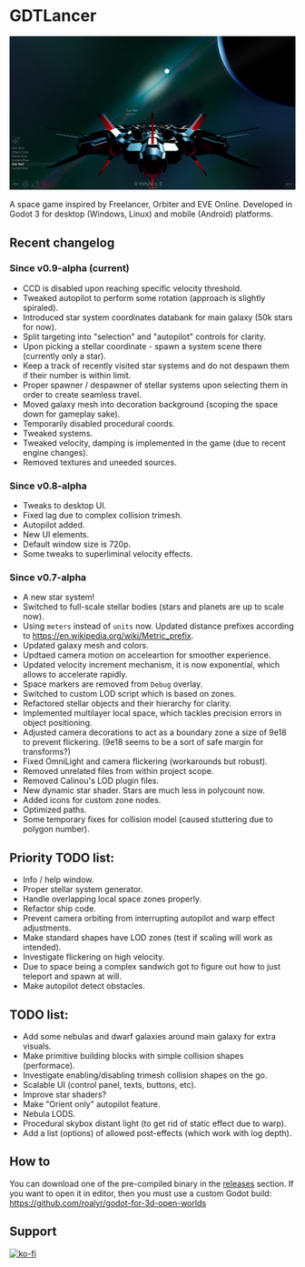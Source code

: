 # GDTLancer
![Progress][Progress]

A space game inspired by Freelancer, Orbiter and EVE Online. 
Developed in Godot 3 for desktop (Windows, Linux) and mobile (Android) platforms.

[Progress]: Doc/Images/Progress.png "Progress"

## Recent changelog
### Since v0.9-alpha (current)
- CCD is disabled upon reaching specific velocity threshold.
- Tweaked autopilot to perform some rotation (approach is slightly spiraled).
- Introduced star system coordinates databank for main galaxy (50k stars for now).
- Split targeting into "selection" and "autopilot" controls for clarity.
- Upon picking a stellar coordinate - spawn a system scene there (currently only a star).
- Keep a track of recently visited star systems and do not despawn them if their number is within limit.
- Proper spawner / despawner of stellar systems upon selecting them in order to create seamless travel.
- Moved galaxy mesh into decoration background (scoping the space down for gameplay sake).
- Temporarily disabled procedural coords.
- Tweaked systems.
- Tweaked velocity, damping is implemented in the game (due to recent engine changes).
- Removed textures and uneeded sources.


### Since v0.8-alpha
- Tweaks to desktop UI.
- Fixed lag due to complex collision trimesh.
- Autopilot added.
- New UI elements.
- Default window size is 720p.
- Some tweaks to superliminal velocity effects.

### Since v0.7-alpha
- A new star system!
- Switched to full-scale stellar bodies (stars and planets are up to scale now).
- Using `meters` instead of `units` now. Updated distance prefixes according to 
https://en.wikipedia.org/wiki/Metric_prefix.
- Updated galaxy mesh and colors.
- Updtaed camera motion on acceleartion for smoother experience.
- Updated velocity increment mechanism, it is now exponential, which allows to 
accelerate rapidly.
- Space markers are removed from `Debug` overlay.
- Switched to custom LOD script which is based on zones.
- Refactored stellar objects and their hierarchy for clarity.
- Implemented multilayer local space, which tackles precision errors in object positioning.
- Adjusted camera decorations to act as a boundary zone a size of 9e18 to prevent flickering.
(9e18 seems to be a sort of safe margin for transforms?)
- Fixed OmniLight and camera flickering (workarounds but robust).
- Removed unrelated files from within project scope.
- Removed Calinou's LOD plugin files.
- New dynamic star shader. Stars are much less in polycount now.
- Added icons for custom zone nodes.
- Optimized paths.
- Some temporary fixes for collision model (caused stuttering due to polygon number).

## Priority TODO list:
- Info / help window.
- Proper stellar system generator.
- Handle overlapping local space zones properly.
- Refactor ship code.
- Prevent camera orbiting from interrupting autopilot and warp effect adjustments.
- Make standard shapes have LOD zones (test if scaling will work as intended).
- Investigate flickering on high velocity.
- Due to space being a complex sandwich got to figure out how to just teleport and spawn at will.
- Make autopilot detect obstacles.

## TODO list:
- Add some nebulas and dwarf galaxies around main galaxy for extra visuals.
- Make primitive building blocks with simple collision shapes (performace).
- Investigate enabling/disabling trimesh collision shapes on the go.
- Scalable UI (control panel, texts, buttons, etc).
- Improve star shaders?
- Make "Orient only" autopilot feature.
- Nebula LODS.
- Procedural skybox distant light (to get rid of static effect due to warp).
- Add a list (options) of allowed post-effects (which work with log depth).

## How to
You can download one of the pre-compiled binary in the [releases](https://github.com/roalyr/GDTLancer/releases) section.
If you want to open it in editor, then you must use a custom Godot build: https://github.com/roalyr/godot-for-3d-open-worlds


## Support
[![ko-fi](https://ko-fi.com/img/githubbutton_sm.svg)](https://ko-fi.com/U7U0BNQX5)
